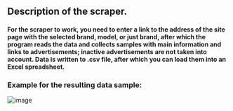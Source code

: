 ## Description of the scraper.
#### For the scraper to work, you need to enter a link to the address of the site page with the selected brand, model, or just brand, after which the program reads the data and collects samples with main information and links to advertisements; inactive advertisements are not taken into account. Data is written to .csv file, after which you can load them into an Excel spreadsheet.

### Example for the resulting data sample:
![image](https://github.com/Vanilin1408/ScraperDr0m/assets/159043091/fc43ae29-a739-4c6c-9a45-fff3f53cdee6)


